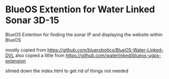 # BlueOS Extention for Water Linked Sonar 3D-15 
BlueOS Extention for finding the sonar IP and displaying the website within BlueOS


mostly copied from https://github.com/bluerobotics/BlueOS-Water-Linked-DVL
also copied a little from https://github.com/waterlinked/blueos-ugps-extension

slimed down the index.html to get rid of things not needed